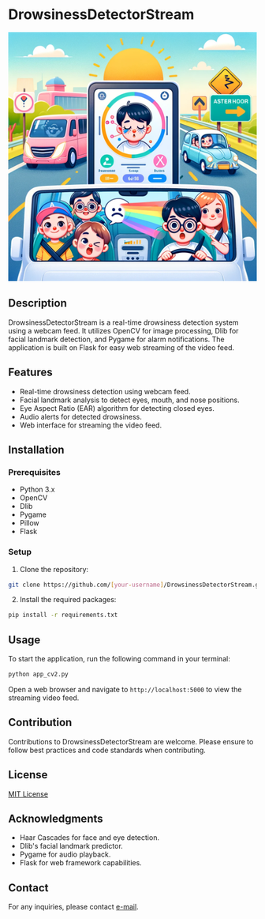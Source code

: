 # DrowsinessDetectorStream

![Familia sonriente conduciendo con el sistema de detección de somnolencia en el tablero](images/happyFamily.png)

## Description
DrowsinessDetectorStream is a real-time drowsiness detection system using a webcam feed. It utilizes OpenCV for image processing, Dlib for facial landmark detection, and Pygame for alarm notifications. The application is built on Flask for easy web streaming of the video feed.

## Features
- Real-time drowsiness detection using webcam feed.
- Facial landmark analysis to detect eyes, mouth, and nose positions.
- Eye Aspect Ratio (EAR) algorithm for detecting closed eyes.
- Audio alerts for detected drowsiness.
- Web interface for streaming the video feed.

## Installation

### Prerequisites
- Python 3.x
- OpenCV
- Dlib
- Pygame
- Pillow
- Flask

### Setup
1. Clone the repository:

```bash
git clone https://github.com/[your-username]/DrowsinessDetectorStream.git
```
2. Install the required packages:
```bash
pip install -r requirements.txt
```

## Usage
To start the application, run the following command in your terminal:
```bash
python app_cv2.py
```

Open a web browser and navigate to `http://localhost:5000` to view the streaming video feed.

## Contribution
Contributions to DrowsinessDetectorStream are welcome. Please ensure to follow best practices and code standards when contributing.

## License
[MIT License](LICENSE)

## Acknowledgments
- Haar Cascades for face and eye detection.
- Dlib's facial landmark predictor.
- Pygame for audio playback.
- Flask for web framework capabilities.

## Contact
For any inquiries, please contact [e-mail](mailto:jpaul@hitthecodelabs.com).
